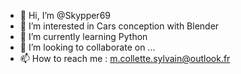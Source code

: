 - 👋 Hi, I’m @Skypper69
- 👀 I’m interested in Cars conception with Blender
- 🌱 I’m currently learning Python
- 💞️ I’m looking to collaborate on ... 
- 📫 How to reach me : m.collette.sylvain@outlook.fr

<!---
Skypper69/Skypper69 is a ✨ special ✨ repository because its `README.md` (this file) appears on your GitHub profile.
You can click the Preview link to take a look at your changes.
--->
